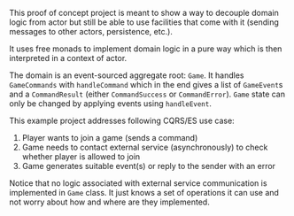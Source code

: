 This proof of concept project is meant to show a way to decouple domain logic from actor but still be able to use facilities
that come with it (sending messages to other actors, persistence, etc.).

It uses free monads to implement domain logic in a pure way which is then interpreted in a context of actor.

The domain is an event-sourced aggregate root: `Game`.
It handles `GameCommands` with `handleCommand` which in the end gives a list of `GameEvent`s and a `CommandResult` (either `CommandSuccess` or `CommandError`).
`Game` state can only be changed by applying events using `handleEvent`.

This example project addresses following CQRS/ES use case:

1. Player wants to join a game (sends a command)
2. Game needs to contact external service (asynchronously) to check whether player is allowed to join
3. Game generates suitable event(s) or reply to the sender with an error

Notice that no logic associated with external service communication is implemented in `Game` class.
It just knows a set of operations it can use and not worry about how and where are they implemented.
